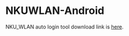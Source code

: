 # NKUWLAN-Android

NKU_WLAN auto login tool
download link is [here](http://nku.futureer.net/apk/wireless-nu-0.9apk).

